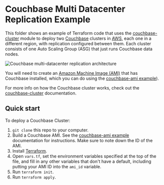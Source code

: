# Couchbase Multi Datacenter Replication Example

This folder shows an example of Terraform code that uses the 
[couchbase-cluster](https://github.com/gruntwork-io/terraform-aws-couchbase/tree/master/modules/couchbase-cluster) 
module to deploy two [Couchbase](https://www.couchbase.com/) clusters in [AWS](https://aws.amazon.com/), each one in 
a different region, with replication configured between them. Each cluster consists of one Auto Scaling Group (ASG) 
that just runs Couchbase data nodes.

![Couchbase multi-datacenter replication architecture](https://github.com/gruntwork-io/terraform-aws-couchbase/blob/master/_docs/couchbase-multi-datacenter-replication-architecture.png?raw=true)

You will need to create an [Amazon Machine Image (AMI)](http://docs.aws.amazon.com/AWSEC2/latest/UserGuide/AMIs.html) 
that has Couchbase installed, which you can do using the [couchbase-ami 
example](https://github.com/gruntwork-io/terraform-aws-couchbase/tree/master/examples/couchbase-ami)). 

For more info on how the Couchbase cluster works, check out the 
[couchbase-cluster](https://github.com/gruntwork-io/terraform-aws-couchbase/tree/master/modules/couchbase-cluster) documentation.



## Quick start

To deploy a Couchbase Cluster:

1. `git clone` this repo to your computer.
1. Build a Couchbase AMI. See the [couchbase-ami example](https://github.com/gruntwork-io/terraform-aws-couchbase/tree/master/examples/couchbase-ami) 
   documentation for instructions. Make sure to note down the ID of the AMI.
1. Install [Terraform](https://www.terraform.io/).
1. Open `vars.tf`, set the environment variables specified at the top of the file, and fill in any other variables that
   don't have a default, including putting your AMI ID into the `ami_id` variable.
1. Run `terraform init`.
1. Run `terraform apply`.

